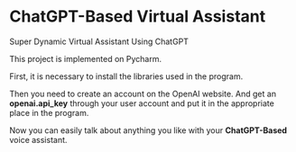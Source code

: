 # ChatGPT-Based Virtual Assistant
Super Dynamic Virtual Assistant Using ChatGPT

This project is implemented on Pycharm.

First, it is necessary to install the libraries used in the program.

Then you need to create an account on the OpenAI website. And get an **openai.api_key** through your user account and put it in the appropriate place in the program.

Now you can easily talk about anything you like with your **ChatGPT-Based** voice assistant.
